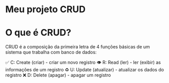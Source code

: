 # Meu projeto CRUD

# **O que é CRUD?**

CRUD é a composição da primeira letra de 4 funções básicas de um sistema que trabalha com banco de dados:

✅ C: Create (criar) - criar um novo registro
👁 R: Read (ler) - ler (exibir) as informações de um registro
♻️ U: Update (atualizar) - atualizar os dados do registro
❌ D: Delete (apagar) - apagar um registro
